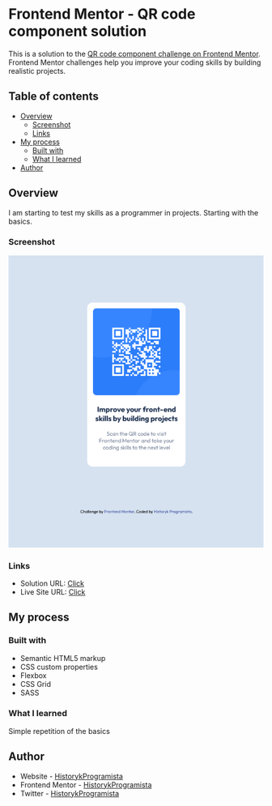 # Frontend Mentor - QR code component solution

This is a solution to the [QR code component challenge on Frontend Mentor](https://www.frontendmentor.io/challenges/qr-code-component-iux_sIO_H). Frontend Mentor challenges help you improve your coding skills by building realistic projects.

## Table of contents

- [Overview](#overview)
  - [Screenshot](#screenshot)
  - [Links](#links)
- [My process](#my-process)
  - [Built with](#built-with)
  - [What I learned](#what-i-learned)
- [Author](#author)

## Overview

I am starting to test my skills as a programmer in projects. Starting with the basics.

### Screenshot

![](/FrontendMentor-1-QR-Code-component/FrontendMentor1.png)

### Links

- Solution URL: [Click](https://www.frontendmentor.io/challenges/qr-code-component-iux_sIO_H/hub)
- Live Site URL: [Click](https://bazankamil.github.io/FrontendMentor/FrontendMentor-1-QR-Code-component/)

## My process

### Built with

- Semantic HTML5 markup
- CSS custom properties
- Flexbox
- CSS Grid
- SASS

### What I learned

Simple repetition of the basics

## Author

- Website - [HistorykProgramista](https://github.com/bazankamil)
- Frontend Mentor - [HistorykProgramista](https://www.frontendmentor.io/profile/bazankamil)
- Twitter - [HistorykProgramista](https://www.twitter.com/HistProgramista)
